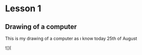 # Lesson 1 

## Drawing of a computer
This is my drawing of a computer as ı know today 25th of August

![](
